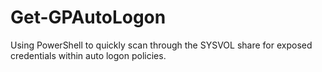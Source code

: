 # Get-GPAutoLogon
Using PowerShell to quickly scan through the SYSVOL share for exposed credentials within auto logon policies.

